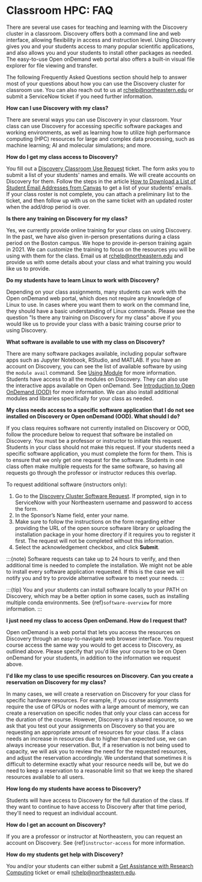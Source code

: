 # Classroom HPC: FAQ

There are several use cases for teaching and learning with the Discovery cluster in a classroom. Discovery offers both a command line and web interface, allowing flexibility in access and instruction level. Using Discovery gives you and your students access to many popular scientific applications, and also allows you and your students to install other packages as needed. The easy-to-use Open onDemand web portal also offers a built-in visual file explorer for file viewing and transfer.

The following Frequently Asked Questions section should help to answer most of your questions about how you can use the Discovery cluster for classroom use. You can also reach out to us at <rchelp@northeastern.edu> or submit a ServiceNow ticket if you need further information.

**How can I use Discovery with my class?**

There are several ways you can use Discovery in your classroom. Your class can use Discovery for accessing specific software packages and working environments, as well as learning how to utilize high performance computing (HPC) resources for large and complex data processing, such as machine learning; AI and molecular simulations; and more.

**How do I get my class access to Discovery?**

You fill out a [Discovery Classroom Use Request] ticket. The form asks you to submit a list of your students' names and emails. We will create accounts on Discovery for them. Follow the steps in the article [How to Download a List of Student Email Addresses from Canvas] to get a list of your students' emails. If your class roster is not complete, you can attach a preliminary list to the ticket, and then follow up with us on the same ticket with an updated roster when the add/drop period is over.

**Is there any training on Discovery for my class?**

Yes, we currently provide online training for your class on using Discovery. In the past, we have also given in-person presentations during a class period on the Boston campus. We hope to provide in-person training again in 2021. We can customize the training to focus on the resources you will be using with them for the class. Email us at <rchelp@northeastern.edu> and provide us with some details about your class and what training you would like us to provide.

**Do my students have to learn Linux to work with Discovery?**

Depending on your class assignments, many students can work with the Open onDemand web portal, which does not require any knowledge of Linux to use. In cases where you want them to work on the command line, they should have a basic understanding of Linux commands. Please see the question "Is there any training on Discovery for my class" above if you would like us to provide your class with a basic training course prior to using Discovery.

**What software is available to use with my class on Discovery?**

There are many software packages available, including popular software apps such as Jupyter Notebook, RStudio, and MATLAB. If you have an account on Discovery, you can see the list of available software by using the `module avail` command. See [Using Module] for more information. Students have access to all the modules on Discovery. They can also use the interactive apps available on Open onDemand. See [Introduction to Open OnDemand (OOD)] for more information. We can also install additional modules and libraries specifically for your class as needed.

**My class needs access to a specific software application that I do not see installed on Discovery or Open onDemand (OOD). What should I do?**

If you class requires software not currently installed on Discovery or OOD, follow the procedure below to request that software be installed on Discovery.
You must be a professor or instructor to initiate this request. Students in your class should not make this request. If your students need a specific software application, you must complete the form for them. This is to ensure that we only get one request for the software. Students in one class often make multiple requests for the same software, so having all requests go through the professor or instructor reduces this overlap.

To request additional software (instructors only):

1. Go to the [Discovery Cluster Software Request]. If prompted, sign in to ServiceNow with your Northeastern username and password to access the form.
2. In the Sponsor’s Name field, enter your name.
3. Make sure to follow the instructions on the form regarding either providing the URL of the open source software library or uploading the installation package in your home directory if it requires you to register it first. The request will not be completed without this information.
4. Select the acknowledgement checkbox, and click **Submit**.

:::{note}
Software requests can take up to 24 hours to verify, and then additional time is needed to complete the installation. We might not be able to install every software application requested. If this is the case we will notify you and try to provide alternative software to meet your needs.
:::

:::{tip}
You and your students can install software locally to your PATH on Discovery, which may be a better option in some cases, such as installing multiple conda environments. See {ref}`software-overview` for more information.
:::

**I just need my class to access Open onDemand. How do I request that?**

Open onDemand is a web portal that lets you access the resources on Discovery through an easy-to-navigate web browser interface. You request course access the same way you would to get access to
Discovery, as outlined above. Please specify that you'd like your course to be on Open onDemand for your students, in
addition to the information we request above.

**I'd like my class to use specific resources on Discovery. Can you create a reservation on Discovery for my class?**

In many cases, we will create a reservation on Discovery for your class for specific hardware resources. For example, if you course assignments
require the use of GPUs or nodes with a large amount of memory, we can create a reservation on specific nodes that only your class can access
for the duration of the course. However, Discovery is a shared resource, so we ask that you test out your assignments on Discovery so
that you are requesting an appropriate amount of resources for your class. If a class needs an increase in resources due to higher than
expected use, we can always increase your reservation. But, if a reservation is not being used to capacity, we will ask you to review the
need for the requested resources, and adjust the reservation accordingly. We understand that sometimes it is difficult to determine exactly
what your resource needs will be, but we do need to keep a reservation to a reasonable limit so that we keep the shared resources available to
all users.

**How long do my students have access to Discovery?**

Students will have access to Discovery for the full duration of the class. If they want to continue to have access to Discovery after that time period, they'll need to request an individual account.

**How do I get an account on Discovery?**

If you are a professor or instructor at Northeastern, you can request an account on Discovery. See {ref}`instructor-access` for more information.

**How do my students get help with Discovery?**

You and/or your students can either submit a [Get Assistance with Research Computing] ticket or email <rchelp@northeastern.edu>.

<!--LINKS-->
[Discovery Classroom Use Request]: https://bit.ly/NURC-Classroom
[Discovery Cluster Software Request]: https://bit.ly/NURC-Software
[Get Assistance with Research Computing]: https://bit.ly/NURC-Assistance
[How to Download a List of Student Email Addresses from Canvas]: https://service.northeastern.edu/tech?id=kb_article&sys_id=0f84a740db20901084ba5595ce961981
[Introduction to Open OnDemand (OOD)]: ../08_using-ood/01_introduction.md
[Using Module]: ../04_software/02_modules.md
